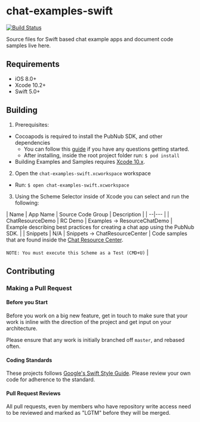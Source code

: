# chat-examples-swift
[![Build Status](https://travis-ci.com/pubnub/chat-examples-swift.svg?token=ey6rVJnpqsBKpxXy2fYF&branch=master)](https://travis-ci.com/pubnub/chat-examples-swift)

Source files for Swift based chat example apps and document code samples live here.

## Requirements
* iOS 8.0+
* Xcode 10.2+
* Swift 5.0+

## Building

1. Prerequisites:
  - Cocoapods is required to install the PubNub SDK, and other dependencies
    - You can follow this [guide](https://guides.cocoapods.org/using/getting-started.html) if you have any questions getting started.
    - After installing, inside the root project folder run: ```$ pod install```
  - Building Examples and Samples requires [Xcode 10.x](https://developer.apple.com/xcode/).

2. Open the ```chat-examples-swift.xcworkspace``` workspace
  - Run: ```$ open chat-examples-swift.xcworkspace```

3. Using the Scheme Selector inside of Xcode you can select and run the following:

| Name | App Name | Source Code Group | Description |
| --|--- |
| ChatResourceDemo | RC Demo | Examples -> ResourceChatDemo | Example describing best practices for creating a chat app using the PubNub SDK. |
| Snippets | N/A | Snippets -> ChatResourceCenter | Code samples that are found inside the [Chat Resource Center](https://pubnub.github.io/chat-resource-center/). <br><br>```NOTE: You must execute this Scheme as a Test (CMD+U)``` |

## Contributing

### Making a Pull Request
#### Before you Start
Before you work on a big new feature, get in touch to make sure that your work is inline with the direction of the project and get input on your architecture.

Please ensure that any work is initially branched off ```master```, and rebased often.

#### Coding Standards
These projects follows [Google's Swift Style Guide](https://google.github.io/swift/). Please review your own code for adherence to the standard.

#### Pull Request Reviews
All pull requests, even by members who have repository write access need to be reviewed and marked as "LGTM" before they will be merged.

